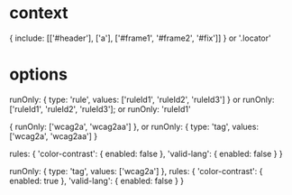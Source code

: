# context

{
include: [['#header'], ['a'], ['#frame1', '#frame2', '#fix']]
}
or
'.locator'

# options

runOnly: {
type: 'rule',
values: ['ruleId1', 'ruleId2', 'ruleId3']
}
or
runOnly: ['ruleId1', 'ruleId2', 'ruleId3'];
or
runOnly: 'ruleId1'

{
runOnly: ['wcag2a', 'wcag2aa']
},
or
runOnly: {
type: 'tag',
values: ['wcag2a', 'wcag2aa']
}

rules: {
'color-contrast': { enabled: false },
'valid-lang': { enabled: false }
}

runOnly: {
type: 'tag',
values: ['wcag2a']
},
rules: {
'color-contrast': { enabled: true },
'valid-lang': { enabled: false }
}
